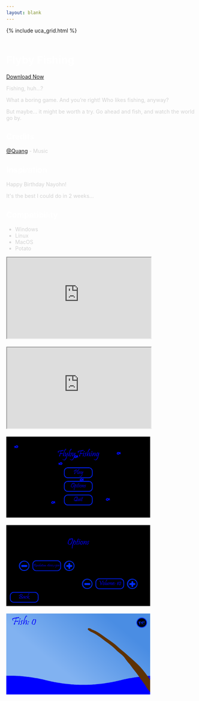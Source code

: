 ```yaml
---
layout: blank
---
```


{% include uca_grid.html %}

<style>
    body {
        background-image: url('../assets/images/FlybyFishingBackground.png');
    }
</style>

<!-- PAGE CONTENT STARTS HERE -->

<div class="row">
    <div class="column">
        <h1 style="color:white">Flyby Fishing</h1>
        <a href="./flyby_fishing.zip" download="Flyby Fishing.zip" class="btn">Download Now</a>
        <p style="color:lightgray">Fishing, huh…?</p>
        <p style="color:lightgray">What a boring game. And you’re right! Who likes fishing, anyway?</p>
        <p style="color:lightgray">But maybe… it might be worth a try. Go ahead and fish, and watch the world go by.</p>
        <h2 style="color:white">Credits</h2>
        <p style="color:lightgray"><a href="https://twitter.com/SaltyRice0" target="_blank">@Quang</a> - Music</p>
        <h2 style="color:white">Inspiration</h2>
        <p style="color:lightgray">Happy Birthday Nayohn!</p>
        <p style="color:lightgray">It's the best I could do in 2 weeks...</p>
        <h2 style="color:white">Compatibility</h2>
        <ul style="color:lightgray; text-align:left">
            <li>Windows</li>
            <li>Linux</li>
            <li>MacOS</li>
            <li>Potato</li>
        </ul>
    </div>
    <div class="column">
        <iframe src="https://www.youtube.com/embed/oSVdulZz_UU?autoplay=1&mute=1" width="384px" height="216px"></iframe>
        <br><br>
        <iframe src="https://www.youtube.com/embed/2Mhop0q00jI" width="384px" height="216px"></iframe>
        <br><br>
        <img src="../assets/images/FF1.png" alt="Image Preview" width="384" height="216">
        <br><br>
        <img src="../assets/images/FF2.png" alt="Image Preview" width="384" height="216">
        <br><br>
        <img src="../assets/images/FF4.png" alt="Image Preview" width="384" height="216">
    </div>
</div>

